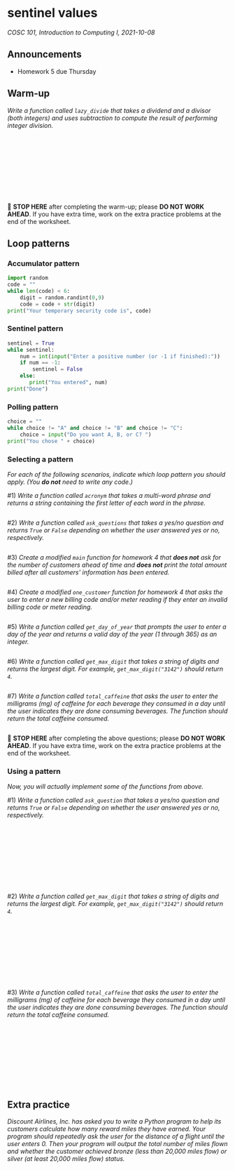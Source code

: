 # sentinel values
_COSC 101, Introduction to Computing I, 2021-10-08_

## Announcements
* Homework 5 due Thursday

## Warm-up
_Write a function called `lazy_divide` that takes a dividend and a divisor (both integers) and uses subtraction to compute the result of performing integer division._

```











```
🛑 **STOP HERE** after completing the warm-up; please **DO NOT WORK AHEAD**. If you have extra time, work on the extra practice problems at the end of the worksheet.

## Loop patterns

### Accumulator pattern


```python
import random
code = ""
while len(code) < 6:
    digit = random.randint(0,9)
    code = code + str(digit)
print("Your temporary security code is", code)
```

### Sentinel pattern


```python
sentinel = True
while sentinel:
    num = int(input("Enter a positive number (or -1 if finished):"))
    if num == -1:
        sentinel = False
    else:
       print("You entered", num)
print("Done")
```

### Polling pattern


```python
choice = ""
while choice != "A" and choice != "B" and choice != "C":
    choice = input("Do you want A, B, or C? ")
print("You chose " + choice)
```

### Selecting a pattern
_For each of the following scenarios, indicate which loop pattern you should apply. (You **do not** need to write any code.)_

\#1) _Write a function called `acronym` that takes a multi-word phrase and returns a string containing the first letter of each word in the phrase._

```

```

\#2) _Write a function called `ask_questions` that takes a yes/no question and returns `True` or `False` depending on whether the user answered yes or no, respectively._

```

```

\#3) _Create a modified `main` function for homework 4 that **does not** ask for the number of customers ahead of time and **does not** print the total amount billed after all customers' information has been entered._

```

```

\#4) _Create a modified `one_customer` function for homework 4 that asks the user to enter a new billing code and/or meter reading if they enter an invalid billing code or meter reading._

```

```

\#5) _Write a function called `get_day_of_year` that prompts the user to enter a day of the year and returns a valid day of the year (1 through 365) as an integer._

```

```

\#6) _Write a function called `get_max_digit` that takes a string of digits and returns the largest digit. For example, `get_max_digit("3142")` should return `4`._

```

```

\#7) _Write a function called `total_caffeine` that asks the user to enter the milligrams (mg) of caffeine for each beverage they consumed in a day until the user indicates they are done consuming beverages. The function should return the total caffeine consumed._

```

```
🛑 **STOP HERE** after completing the above questions; please **DO NOT WORK AHEAD**. If you have extra time, work on the extra practice problems at the end of the worksheet.

### Using a pattern
_Now, you will actually implement some of the functions from above._

\#1) _Write a function called `ask_question` that takes a yes/no question and returns `True` or `False` depending on whether the user answered yes or no, respectively._

```











```

\#2) _Write a function called `get_max_digit` that takes a string of digits and returns the largest digit. For example, `get_max_digit("3142")` should return `4`._

```











```

\#3) _Write a function called `total_caffeine` that asks the user to enter the milligrams (mg) of caffeine for each beverage they consumed in a day until the user indicates they are done consuming beverages. The function should return the total caffeine consumed._

```











```

## Extra practice
_Discount Airlines, Inc. has asked you to write a Python program to help its customers calculate how many reward miles they have earned. Your program should repeatedly ask the user for the distance of a flight until the user enters 0. Then your program will output the total number of miles flown and whether the customer achieved bronze (less than 20,000 miles flow) or silver (at least 20,000 miles flow) status._
